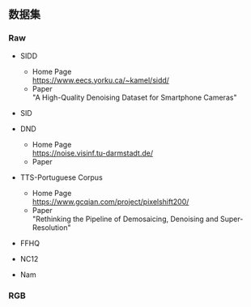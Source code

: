 ## 数据集
### Raw
- SIDD  
	- Home Page  
	  https://www.eecs.yorku.ca/~kamel/sidd/  
	- Paper  
	  "A High-Quality Denoising Dataset for Smartphone Cameras"   
- SID  
- DND   
	- Home Page  
	  https://noise.visinf.tu-darmstadt.de/
	- Paper   
	  
- TTS-Portuguese Corpus   
  - Home Page  
    https://www.gcqian.com/project/pixelshift200/  
  - Paper   
    "Rethinking the Pipeline of Demosaicing, Denoising and Super-Resolution"  
- FFHQ   
- NC12  
- Nam    

### RGB
<!--stackedit_data:
eyJoaXN0b3J5IjpbOTAzOTUzMjA3LDc3MDk2MDg2NywtMjQ4Nz
QyNDAwLDEwMjY5ODk3MF19
-->